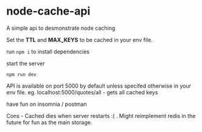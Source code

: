 # node-cache-api
A simple api to desmonstrate node caching

Set the **TTL** and **MAX_KEYS** to be cached in your env file.

run ```npm i``` to install dependencies

start the server 

```npm run dev```

API is available on port 5000 by default unless specifed otherwise in your env file.
eg. localhost:5000/quotes/all - gets all cached keys

have fun on insomnia / postman

Cons - Cached dies when server restarts :( . Might reimplement redis in the future for fun as the main storage.

